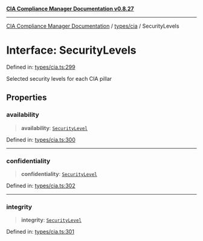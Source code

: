 [**CIA Compliance Manager Documentation v0.8.27**](../../../README.md)

***

[CIA Compliance Manager Documentation](../../../modules.md) / [types/cia](../README.md) / SecurityLevels

# Interface: SecurityLevels

Defined in: [types/cia.ts:299](https://github.com/Hack23/cia-compliance-manager/blob/26bb73ca86d23be8656cdd29d12202323a449310/src/types/cia.ts#L299)

Selected security levels for each CIA pillar

## Properties

### availability

> **availability**: [`SecurityLevel`](../type-aliases/SecurityLevel.md)

Defined in: [types/cia.ts:300](https://github.com/Hack23/cia-compliance-manager/blob/26bb73ca86d23be8656cdd29d12202323a449310/src/types/cia.ts#L300)

***

### confidentiality

> **confidentiality**: [`SecurityLevel`](../type-aliases/SecurityLevel.md)

Defined in: [types/cia.ts:302](https://github.com/Hack23/cia-compliance-manager/blob/26bb73ca86d23be8656cdd29d12202323a449310/src/types/cia.ts#L302)

***

### integrity

> **integrity**: [`SecurityLevel`](../type-aliases/SecurityLevel.md)

Defined in: [types/cia.ts:301](https://github.com/Hack23/cia-compliance-manager/blob/26bb73ca86d23be8656cdd29d12202323a449310/src/types/cia.ts#L301)
